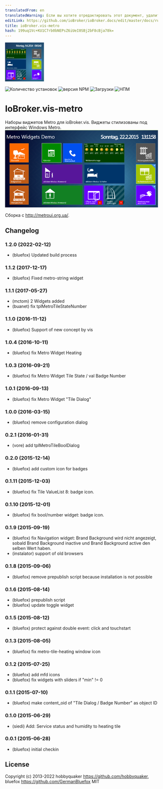 ```yaml
---
translatedFrom: en
translatedWarning: Если вы хотите отредактировать этот документ, удалите поле «translatedFrom», в противном случае этот документ будет снова автоматически переведен
editLink: https://github.com/ioBroker/ioBroker.docs/edit/master/docs/ru/adapterref/iobroker.vis-metro/README.md
title: ioBroker.vis-metro
hash: 199uq1Vc+KU1C7rb0bNEPsZ6iUeI0SBj2bF8cBja78k=
---
```

![Логотип](../../../en/adapterref/iobroker.vis-metro/admin/metro.png)

![Количество установок](http://iobroker.live/badges/vis-metro-stable.svg)
![версия NPM](http://img.shields.io/npm/v/iobroker.vis-metro.svg)
![Загрузки](https://img.shields.io/npm/dm/iobroker.vis-metro.svg)
![НПМ](https://nodei.co/npm/iobroker.vis-metro.png?downloads=true)

# IoBroker.vis-metro
Наборы виджетов Metro для ioBroker.vis. Виджеты стилизованы под интерфейс Windows Metro.
![Снимок экрана](../../../en/adapterref/iobroker.vis-metro/img/Demo2.png)

Сборка с http://metroui.org.ua/.

<!-- Заполнитель для следующей версии (в начале строки):

### __РАБОТА ВЫПОЛНЯЕТСЯ__ -->

## Changelog
### 1.2.0 (2022-02-12)
* (bluefox) Updated build process

### 1.1.2 (2017-12-17)
* (bluefox) Fixed metro-string widget

### 1.1.1 (2017-05-27)
* (mctom) 2 Widgets added
* (buanet) fix tplMetroTileStateNumber

### 1.1.0 (2016-11-12)
* (bluefox) Support of new concept by vis

### 1.0.4 (2016-10-11)
* (bluefox) fix Metro Widget Heating

### 1.0.3 (2016-09-21)
* (bluefox) fix Metro Widget Tile State / val Badge Number

### 1.0.1 (2016-09-13)
* (bluefox) fix Metro Widget "Tile Dialog"

### 1.0.0 (2016-03-15)
* (bluefox) remove configuration dialog

### 0.2.1 (2016-01-31)
* (vore) add tplMetroTileBoolDialog

### 0.2.0 (2015-12-14)
* (bluefox) add custom icon for badges

### 0.1.11 (2015-12-03)
* (bluefox) fix Tile ValueList 8: badge icon.

### 0.1.10 (2015-12-01)
* (bluefox) fix bool/number widget: badge icon.

### 0.1.9 (2015-09-19)
* (bluefox) fix Navigation widget: Brand Background wird nicht angezeigt, sobald Brand Background inactive und Brand Background active den selben Wert haben.
* (instalator) support of old browsers

### 0.1.8 (2015-09-06)
* (bluefox) remove prepublish script because installation is not possible

### 0.1.6 (2015-08-14)
* (bluefox) prepublish script
* (bluefox) update toggle widget

### 0.1.5 (2015-08-12)
* (bluefox) protect against double event: click and touchstart

### 0.1.3 (2015-08-05)
* (bluefox) fix metro-tile-heating window icon

### 0.1.2 (2015-07-25)
* (bluefox) add mfd icons
* (bluefox) fix widgets with sliders if "min" != 0

### 0.1.1 (2015-07-10)
* (bluefox) make content_oid of "Tile Dialog / Badge Number" as object ID

### 0.1.0 (2015-06-29)
* (siedi) Add: Service status and humidity to heating tile

### 0.0.1 (2015-06-28)
* (bluefox) initial checkin

## License
 Copyright (c) 2013-2022 hobbyquaker https://github.com/hobbyquaker, bluefox https://github.com/GermanBluefox
 MIT
